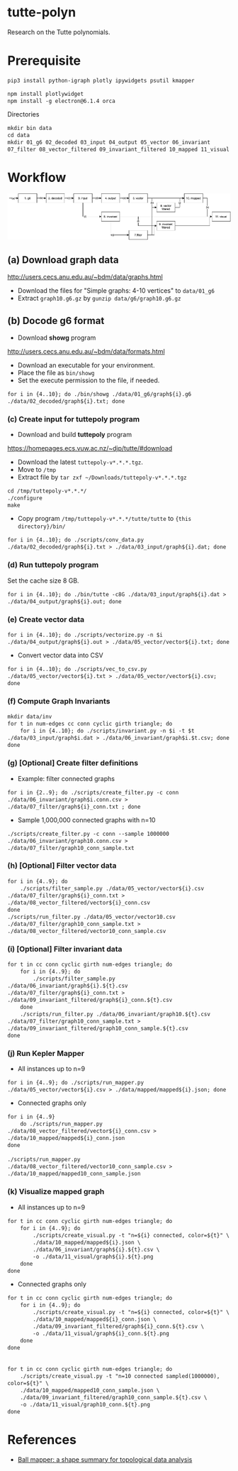 # tutte-polyn
Research on the Tutte polynomials.

# Prerequisite

```
pip3 install python-igraph plotly ipywidgets psutil kmapper
```

```
npm install plotlywidget
npm install -g electron@6.1.4 orca
```

Directories

```
mkdir bin data
cd data
mkdir 01_g6 02_decoded 03_input 04_output 05_vector 06_invariant 07_filter 08_vector_filtered 09_invariant_filtered 10_mapped 11_visual
```

# Workflow

![workflow](flow.png)

## (a) Download graph data

http://users.cecs.anu.edu.au/~bdm/data/graphs.html

- Download the files for "Simple graphs: 4-10 vertices" to `data/01_g6`
- Extract `graph10.g6.gz` by `gunzip data/g6/graph10.g6.gz`

## (b) Docode g6 format

- Download **showg** program

http://users.cecs.anu.edu.au/~bdm/data/formats.html

- Download an executable for your environment.
- Place the file as `bin/showg`
- Set the execute permission to the file, if needed.

```
for i in {4..10}; do ./bin/showg ./data/01_g6/graph${i}.g6 ./data/02_decoded/graph${i}.txt; done
```

### (c) Create input for **tuttepoly** program


- Download and build **tuttepoly** program

https://homepages.ecs.vuw.ac.nz/~djp/tutte/#download

- Download the latest `tuttepoly-v*.*.*.tgz`.
- Move to `/tmp`
- Extract file by `tar zxf ~/Downloads/tuttepoly-v*.*.*.tgz`

```
cd /tmp/tuttepoly-v*.*.*/
./configure
make
```

- Copy program `/tmp/tuttepoly-v*.*.*/tutte/tutte` to `{this directory}/bin/`

```
for i in {4..10}; do ./scripts/conv_data.py ./data/02_decoded/graph${i}.txt > ./data/03_input/graph${i}.dat; done
```

### (d) Run **tuttepoly** program

Set the cache size 8 GB.

```
for i in {4..10}; do ./bin/tutte -c8G ./data/03_input/graph${i}.dat > ./data/04_output/graph${i}.out; done
```

### (e) Create vector data

```
for i in {4..10}; do ./scripts/vectorize.py -n $i ./data/04_output/graph${i}.out > ./data/05_vector/vector${i}.txt; done
```

- Convert vector data into CSV

```
for i in {4..10}; do ./scripts/vec_to_csv.py ./data/05_vector/vector${i}.txt > ./data/05_vector/vector${i}.csv; done
```

### (f) Compute Graph Invariants

```
mkdir data/inv
for t in num-edges cc conn cyclic girth triangle; do
    for i in {4..10}; do ./scripts/invariant.py -n $i -t $t ./data/03_input/graph$i.dat > ./data/06_invariant/graph$i.$t.csv; done
done
```

### (g) [Optional] Create filter definitions

- Example: filter connected graphs

```
for i in {2..9}; do ./scripts/create_filter.py -c conn ./data/06_invariant/graph$i.conn.csv > ./data/07_filter/graph${i}_conn.txt ; done
```

- Sample 1,000,000 connected graphs with n=10

```
./scripts/create_filter.py -c conn --sample 1000000 ./data/06_invariant/graph10.conn.csv > ./data/07_filter/graph10_conn_sample.txt
```

### (h) [Optional] Filter vector data

```
for i in {4..9}; do
    ./scripts/filter_sample.py ./data/05_vector/vector${i}.csv ./data/07_filter/graph${i}_conn.txt > ./data/08_vector_filtered/vector${i}_conn.csv
done
./scripts/run_filter.py ./data/05_vector/vector10.csv ./data/07_filter/graph10_conn_sample.txt > ./data/08_vector_filtered/vector10_conn_sample.csv
```

### (i) [Optional] Filter invariant data

```
for t in cc conn cyclic girth num-edges triangle; do
    for i in {4..9}; do
        ./scripts/filter_sample.py ./data/06_invariant/graph${i}.${t}.csv ./data/07_filter/graph${i}_conn.txt > ./data/09_invariant_filtered/graph${i}_conn.${t}.csv
    done
    ./scripts/run_filter.py ./data/06_invariant/graph10.${t}.csv ./data/07_filter/graph10_conn_sample.txt > ./data/09_invariant_filtered/graph10_conn_sample.${t}.csv
done
```

### (j) Run Kepler Mapper

- All instances up to n=9

```
for i in {4..9}; do ./scripts/run_mapper.py ./data/05_vector/vector${i}.csv > ./data/mapped/mapped${i}.json; done
```

- Connected graphs only

```
for i in {4..9}
    do ./scripts/run_mapper.py ./data/08_vector_filtered/vector${i}_conn.csv > ./data/10_mapped/mapped${i}_conn.json
done

./scripts/run_mapper.py ./data/08_vector_filtered/vector10_conn_sample.csv > ./data/10_mapped/mapped10_conn_sample.json
```

### (k) Visualize mapped graph

- All instances up to n=9

```
for t in cc conn cyclic girth num-edges triangle; do
    for i in {4..9}; do
        ./scripts/create_visual.py -t "n=${i} connected, color=${t}" \
        ./data/10_mapped/mapped${i}.json \
        ./data/06_invariant/graph${i}.${t}.csv \
        -o ./data/11_visual/graph${i}.${t}.png
    done
done
```

- Connected graphs only

```
for t in cc conn cyclic girth num-edges triangle; do
    for i in {4..9}; do
        ./scripts/create_visual.py -t "n=${i} connected, color=${t}" \
        ./data/10_mapped/mapped${i}_conn.json \
        ./data/09_invariant_filtered/graph${i}_conn.${t}.csv \
        -o ./data/11_visual/graph${i}_conn.${t}.png
    done
done


for t in cc conn cyclic girth num-edges triangle; do
    ./scripts/create_visual.py -t "n=10 connected sampled(1000000), color=${t}" \
    ./data/10_mapped/mapped10_conn_sample.json \
    ./data/09_invariant_filtered/graph10_conn_sample.${t}.csv \
    -o ./data/11_visual/graph10_conn.${t}.png
done
```

# References

- [Ball mapper: a shape summary for topological data analysis](https://arxiv.org/pdf/1901.07410.pdf)

